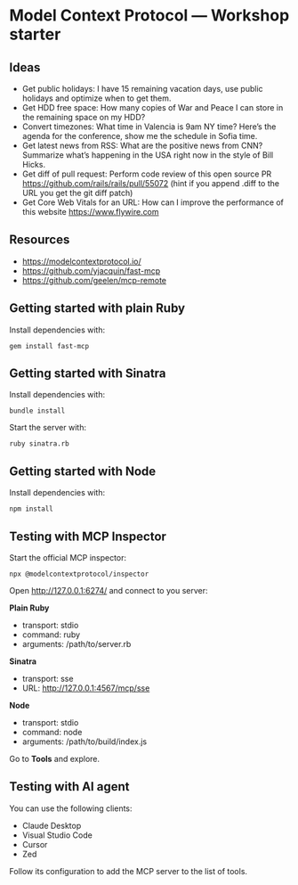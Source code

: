 # Model Context Protocol — Workshop starter

## Ideas

- Get public holidays: I have 15 remaining vacation days, use public holidays and optimize when to get them.
- Get HDD free space: How many copies of War and Peace I can store in the remaining space on my HDD?
- Convert timezones: What time in Valencia is 9am NY time? Here’s the agenda for the conference, show me the schedule in Sofia time.
- Get latest news from RSS: What are the positive news from CNN? Summarize what’s happening in the USA right now in the style of Bill Hicks.
- Get diff of pull request: Perform code review of this open source PR https://github.com/rails/rails/pull/55072 (hint if you append .diff to the URL you get the git diff patch)
- Get Core Web Vitals for an URL: How can I improve the performance of this website https://www.flywire.com

## Resources

- https://modelcontextprotocol.io/
- https://github.com/yjacquin/fast-mcp
- https://github.com/geelen/mcp-remote

## Getting started with plain Ruby

Install dependencies with:

```
gem install fast-mcp
```

## Getting started with Sinatra

Install dependencies with:

```
bundle install
```

Start the server with:

```
ruby sinatra.rb
```

## Getting started with Node

Install dependencies with:

```
npm install
```

## Testing with MCP Inspector

Start the official MCP inspector:

```
npx @modelcontextprotocol/inspector
```

Open http://127.0.0.1:6274/ and connect to you server:

**Plain Ruby**

- transport: stdio
- command: ruby
- arguments: /path/to/server.rb

**Sinatra**

- transport: sse
- URL: http://127.0.0.1:4567/mcp/sse

**Node**

- transport: stdio
- command: node
- arguments: /path/to/build/index.js

Go to **Tools** and explore.

## Testing with AI agent

You can use the following clients:

- Claude Desktop
- Visual Studio Code
- Cursor
- Zed

Follow its configuration to add the MCP server to the list of tools. 

